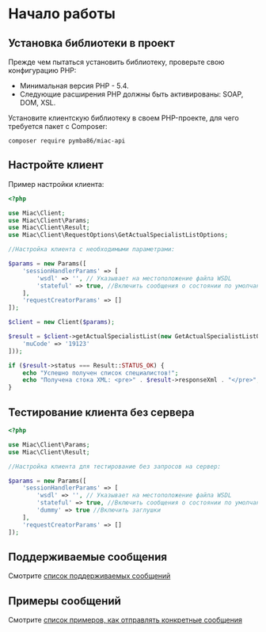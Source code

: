 # Начало работы

## Установка библиотеки в проект
 
Прежде чем пытаться установить библиотеку, проверьте свою конфигурацию PHP:

 - Минимальная версия PHP - 5.4.
 - Следующие расширения PHP должны быть активированы: SOAP, DOM, XSL.
 
 Установите клиентскую библиотеку в своем PHP-проекте, для чего требуется пакет с Composer:
 
 ``composer require pymba86/miac-api``
 
## Настройте клиент

Пример настройки клиента:

```php
<?php

use Miac\Client;
use Miac\Client\Params;
use Miac\Client\Result;
use Miac\Client\RequestOptions\GetActualSpecialistListOptions;

//Настройка клиента с необходимыми параметрами:

$params = new Params([
    'sessionHandlerParams' => [
        'wsdl' => '', // Указывает на местоположение файла WSDL
        'stateful' => true, //Включить сообщения о состоянии по умолчанию
    ],
    'requestCreatorParams' => []
]);

$client = new Client($params);

$result = $client->getActualSpecialistList(new GetActualSpecialistListOptions([
    'muCode' => '19123'
]));

if ($result->status === Result::STATUS_OK) {
    echo "Успешно получен список специалистов!";
    echo "Получена стока XML: <pre>" . $result->responseXml . "</pre>";
}
  ``` 

## Тестирование клиента без сервера

```php
<?php

use Miac\Client\Params;
use Miac\Client\Result;

//Настройка клиента для тестирование без запросов на сервер:

$params = new Params([
    'sessionHandlerParams' => [
        'wsdl' => '', // Указывает на местоположение файла WSDL
        'stateful' => true, //Включить сообщения о состоянии по умолчанию
        'dummy' => true //Включить заглушки
    ],
    'requestCreatorParams' => []
]);

  ``` 
  
## Поддерживаемые сообщения

Смотрите [список поддерживаемых сообщений](list-of-supported-messages.md)

## Примеры сообщений

Смотрите [список примеров, как отправлять конкретные сообщения](samples.md)
